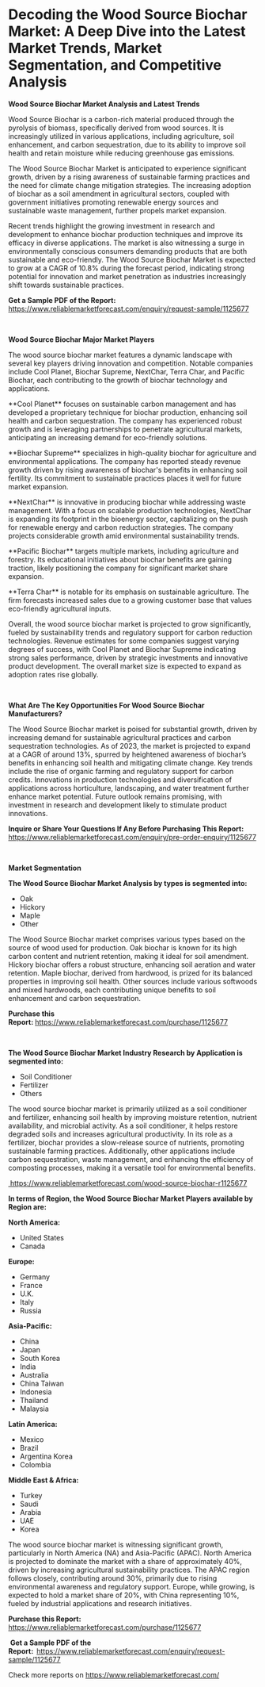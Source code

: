 <p><h1>Decoding the Wood Source Biochar Market: A Deep Dive into the Latest Market Trends, Market Segmentation, and Competitive Analysis</h1></p><p><strong>Wood Source Biochar Market Analysis and Latest Trends</strong></p>
<p><p>Wood Source Biochar is a carbon-rich material produced through the pyrolysis of biomass, specifically derived from wood sources. It is increasingly utilized in various applications, including agriculture, soil enhancement, and carbon sequestration, due to its ability to improve soil health and retain moisture while reducing greenhouse gas emissions.</p><p>The Wood Source Biochar Market is anticipated to experience significant growth, driven by a rising awareness of sustainable farming practices and the need for climate change mitigation strategies. The increasing adoption of biochar as a soil amendment in agricultural sectors, coupled with government initiatives promoting renewable energy sources and sustainable waste management, further propels market expansion. </p><p>Recent trends highlight the growing investment in research and development to enhance biochar production techniques and improve its efficacy in diverse applications. The market is also witnessing a surge in environmentally conscious consumers demanding products that are both sustainable and eco-friendly. The Wood Source Biochar Market is expected to grow at a CAGR of 10.8% during the forecast period, indicating strong potential for innovation and market penetration as industries increasingly shift towards sustainable practices.</p></p>
<p><strong>Get a Sample PDF of the Report:&nbsp;</strong> <a href="https://www.reliablemarketforecast.com/enquiry/request-sample/1125677?utm_campaign=2255&utm_medium=2&utm_source=Github&utm_content=ia&utm_term=01022025&utm_id=wood-source-biochar">https://www.reliablemarketforecast.com/enquiry/request-sample/1125677</a></p>
<p>&nbsp;</p>
<p><strong>Wood Source Biochar Major Market Players</strong></p>
<p><p>The wood source biochar market features a dynamic landscape with several key players driving innovation and competition. Notable companies include Cool Planet, Biochar Supreme, NextChar, Terra Char, and Pacific Biochar, each contributing to the growth of biochar technology and applications.</p><p>**Cool Planet** focuses on sustainable carbon management and has developed a proprietary technique for biochar production, enhancing soil health and carbon sequestration. The company has experienced robust growth and is leveraging partnerships to penetrate agricultural markets, anticipating an increasing demand for eco-friendly solutions.</p><p>**Biochar Supreme** specializes in high-quality biochar for agriculture and environmental applications. The company has reported steady revenue growth driven by rising awareness of biochar's benefits in enhancing soil fertility. Its commitment to sustainable practices places it well for future market expansion.</p><p>**NextChar** is innovative in producing biochar while addressing waste management. With a focus on scalable production technologies, NextChar is expanding its footprint in the bioenergy sector, capitalizing on the push for renewable energy and carbon reduction strategies. The company projects considerable growth amid environmental sustainability trends.</p><p>**Pacific Biochar** targets multiple markets, including agriculture and forestry. Its educational initiatives about biochar benefits are gaining traction, likely positioning the company for significant market share expansion. </p><p>**Terra Char** is notable for its emphasis on sustainable agriculture. The firm forecasts increased sales due to a growing customer base that values eco-friendly agricultural inputs.</p><p>Overall, the wood source biochar market is projected to grow significantly, fueled by sustainability trends and regulatory support for carbon reduction technologies. Revenue estimates for some companies suggest varying degrees of success, with Cool Planet and Biochar Supreme indicating strong sales performance, driven by strategic investments and innovative product development. The overall market size is expected to expand as adoption rates rise globally.</p></p>
<p>&nbsp;</p>
<p><strong>What Are The Key Opportunities For Wood Source Biochar Manufacturers?</strong></p>
<p><p>The Wood Source Biochar market is poised for substantial growth, driven by increasing demand for sustainable agricultural practices and carbon sequestration technologies. As of 2023, the market is projected to expand at a CAGR of around 13%, spurred by heightened awareness of biochar’s benefits in enhancing soil health and mitigating climate change. Key trends include the rise of organic farming and regulatory support for carbon credits. Innovations in production technologies and diversification of applications across horticulture, landscaping, and water treatment further enhance market potential. Future outlook remains promising, with investment in research and development likely to stimulate product innovations.</p></p>
<p><strong>Inquire or Share Your Questions If Any Before Purchasing This Report:</strong> <a href="https://www.reliablemarketforecast.com/enquiry/pre-order-enquiry/1125677?utm_campaign=2255&utm_medium=2&utm_source=Github&utm_content=ia&utm_term=01022025&utm_id=wood-source-biochar">https://www.reliablemarketforecast.com/enquiry/pre-order-enquiry/1125677</a></p>
<p>&nbsp;</p>
<p><strong>Market Segmentation</strong></p>
<p><strong>The Wood Source Biochar Market Analysis by types is segmented into:</strong></p>
<p><ul><li>Oak</li><li>Hickory</li><li>Maple</li><li>Other</li></ul></p>
<p><p>The Wood Source Biochar market comprises various types based on the source of wood used for production. Oak biochar is known for its high carbon content and nutrient retention, making it ideal for soil amendment. Hickory biochar offers a robust structure, enhancing soil aeration and water retention. Maple biochar, derived from hardwood, is prized for its balanced properties in improving soil health. Other sources include various softwoods and mixed hardwoods, each contributing unique benefits to soil enhancement and carbon sequestration.</p></p>
<p><strong>Purchase this Report:&nbsp;</strong><a href="https://www.reliablemarketforecast.com/purchase/1125677?utm_campaign=2255&utm_medium=2&utm_source=Github&utm_content=ia&utm_term=01022025&utm_id=wood-source-biochar">https://www.reliablemarketforecast.com/purchase/1125677</a></p>
<p>&nbsp;</p>
<p><strong>The Wood Source Biochar Market Industry Research by Application is segmented into:</strong></p>
<p><ul><li>Soil Conditioner</li><li>Fertilizer</li><li>Others</li></ul></p>
<p><p>The wood source biochar market is primarily utilized as a soil conditioner and fertilizer, enhancing soil health by improving moisture retention, nutrient availability, and microbial activity. As a soil conditioner, it helps restore degraded soils and increases agricultural productivity. In its role as a fertilizer, biochar provides a slow-release source of nutrients, promoting sustainable farming practices. Additionally, other applications include carbon sequestration, waste management, and enhancing the efficiency of composting processes, making it a versatile tool for environmental benefits.</p></p>
<p><a href="https://www.reliablemarketforecast.com/wood-source-biochar-r1125677?utm_campaign=2255&utm_medium=2&utm_source=Github&utm_content=ia&utm_term=01022025&utm_id=wood-source-biochar">&nbsp;https://www.reliablemarketforecast.com/wood-source-biochar-r1125677</a></p>
<p><strong>In terms of Region, the Wood Source Biochar Market Players available by Region are:</strong></p>
<p>
    <p> <strong> North America: </strong>
        <ul>
            <li>United States</li>
            <li>Canada</li>
        </ul>
        </p> 
    <p> <strong> Europe: </strong>
        <ul>
            <li>Germany</li>
            <li>France</li>
            <li>U.K.</li>
            <li>Italy</li>
            <li>Russia</li>
        </ul>
        </p> 
    <p> <strong> Asia-Pacific: </strong>
        <ul>
            <li>China</li>
            <li>Japan</li>
            <li>South Korea</li>
            <li>India</li>
            <li>Australia</li>
            <li>China Taiwan</li>
            <li>Indonesia</li>
            <li>Thailand</li>
            <li>Malaysia</li>
        </ul>
        </p> 
    <p> <strong> Latin America: </strong>
        <ul>
            <li>Mexico</li>
            <li>Brazil</li>
            <li>Argentina Korea</li>
            <li>Colombia</li>
        </ul>
        </p> 
    <p> <strong> Middle East & Africa: </strong>
        <ul>
            <li>Turkey</li>
            <li>Saudi</li>
            <li>Arabia</li>
            <li>UAE</li>
            <li>Korea</li>
        </ul>
    </p>
    </p>
<p><p>The wood source biochar market is witnessing significant growth, particularly in North America (NA) and Asia-Pacific (APAC). North America is projected to dominate the market with a share of approximately 40%, driven by increasing agricultural sustainability practices. The APAC region follows closely, contributing around 30%, primarily due to rising environmental awareness and regulatory support. Europe, while growing, is expected to hold a market share of 20%, with China representing 10%, fueled by industrial applications and research initiatives.</p></p>
<p><strong>Purchase this Report: </strong><a href="https://www.reliablemarketforecast.com/purchase/1125677?utm_campaign=2255&utm_medium=2&utm_source=Github&utm_content=ia&utm_term=01022025&utm_id=wood-source-biochar">https://www.reliablemarketforecast.com/purchase/1125677</a></p>
<p>&nbsp;<strong>Get a Sample PDF of the Report:&nbsp;&nbsp;</strong><a href="https://www.reliablemarketforecast.com/enquiry/request-sample/1125677?utm_campaign=2255&utm_medium=2&utm_source=Github&utm_content=ia&utm_term=01022025&utm_id=wood-source-biochar">https://www.reliablemarketforecast.com/enquiry/request-sample/1125677</a></p>
<p><strong></strong></p>
<p>Check more reports on <a href="https://www.reliablemarketforecast.com/?utm_campaign=2255&utm_medium=2&utm_source=Github&utm_content=ia&utm_term=01022025&utm_id=wood-source-biochar">https://www.reliablemarketforecast.com/</a></p>